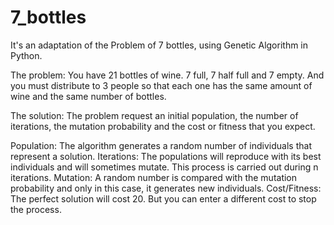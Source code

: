 # 7_bottles
It's an adaptation of the Problem of 7 bottles, using Genetic Algorithm in Python.

The problem:
You have 21 bottles of wine. 7 full, 7 half full and 7 empty. And you must distribute to 3 people so that each one has the same amount of wine and the same number of bottles.

The solution:
The problem request an initial population, the number of iterations, the mutation probability and the cost or fitness that you expect.

Population: The algorithm generates a random number of individuals that represent a solution.
Iterations: The populations will reproduce with its best individuals and will sometimes mutate. This process is carried out during n iterations.
Mutation: A random number is compared with the mutation probability and only in this case, it generates new individuals.
Cost/Fitness: The perfect solution will cost 20. But you can enter a different cost to stop the process.
